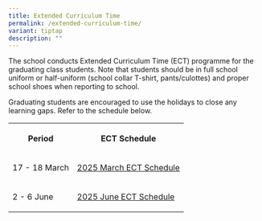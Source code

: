 ```yaml
---
title: Extended Curriculum Time
permalink: /extended-curriculum-time/
variant: tiptap
description: ""
---
```

<p>The school conducts Extended Curriculum Time (ECT) programme for the graduating
class students. Note that students should be in full school uniform or
half-uniform (school collar T-shirt, pants/culottes) and proper school
shoes when reporting to school.</p>
<p>Graduating students are encouraged to use the holidays to close any learning
gaps. Refer to the schedule below.</p>
<table style="minWidth: 50px">
<colgroup>
<col>
<col>
</colgroup>
<tbody>
<tr>
<th rowspan="1" colspan="1">
<p>Period</p>
</th>
<th rowspan="1" colspan="1">
<p>ECT Schedule</p>
</th>
</tr>
<tr>
<td rowspan="1" colspan="1">
<p>17 - 18 March</p>
</td>
<td rowspan="1" colspan="1">
<p><a href="/files/ECT/HS_2025_034_2025_March_Holidays_Extended_Curriculum_Timetable.pdf" rel="noopener nofollow" target="_blank">2025 March ECT Schedule</a>
</p>
</td>
</tr>
<tr>
<td rowspan="1" colspan="1">
<p>2 - 6 June</p>
</td>
<td rowspan="1" colspan="1">
<p><a href="/files/HS_2025_084_Letter_to_Parents_June_ECT_updated1.pdf" rel="noopener nofollow" target="_blank">2025 June ECT Schedule</a>
</p>
</td>
</tr>
</tbody>
</table>
<p></p>